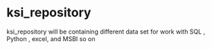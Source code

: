 # ksi_repository
ksi_repository will be containing different data set for  work with SQL , Python , excel, and MSBI so on

